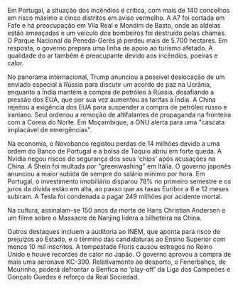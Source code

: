 Em Portugal, a situação dos incêndios é crítica, com mais de 140 concelhos em risco máximo e cinco distritos em aviso vermelho. A A7 foi cortada em Fafe e há preocupação em Vila Real e Mondim de Basto, onde as aldeias estão ameaçadas e um veículo dos bombeiros foi destruído pelas chamas. O Parque Nacional da Peneda-Gerês já perdeu mais de 5.700 hectares. Em resposta, o governo prepara uma linha de apoio ao turismo afetado. A qualidade do ar também é preocupante devido aos incêndios, poeiras e calor.

No panorama internacional, Trump anunciou a possível deslocação de um enviado especial à Rússia para discutir um acordo de paz na Ucrânia, enquanto a Índia mantém a compra de petróleo à Rússia, desafiando a pressão dos EUA, que por sua vez aumentou as tarifas à Índia. A China rejeitou a exigência dos EUA para suspender a compra de petróleo russo e iraniano. Seul ordenou a remoção de altifalantes de propaganda na fronteira com a Coreia do Norte. Em Moçambique, a ONU alerta para uma "cascata implacável de emergências".

Na economia, o Novobanco registou perdas de 14 milhões devido a uma ordem do Banco de Portugal e a bolsa de Tóquio abriu em forte queda. A Nvidia negou riscos de segurança dos seus 'chips' após acusações na China. A Shein foi multada por "greenwashing" em Itália. O governo japonês anunciou a maior subida de sempre do salário mínimo por hora. Em Portugal, o investimento imobiliário disparou 78% no primeiro semestre e os juros da dívida estão em alta, ao passo que as taxas Euribor a 6 e 12 meses subiram. A Tesla foi condenada a pagar 249 milhões por acidente mortal.

Na cultura, assinalam-se 150 anos da morte de Hans Christian Andersen e um filme sobre o Massacre de Nanjing lidera a bilheteira na China.

Outros destaques incluem a auditoria ao INEM, que aponta para risco de prejuízos ao Estado, e o término das candidaturas ao Ensino Superior com menos 10 mil inscritos. A tempestade Floris causou estragos no Reino Unido e houve recordes de calor no Japão. O governo aprovou a compra de mais uma aeronave KC-390. Relativamente ao desporto, o Fenerbahçe, de Mourinho, poderá defrontar o Benfica no 'play-off' da Liga dos Campeões e Gonçalo Guedes é reforço da Real Sociedad.